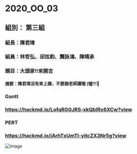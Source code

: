 # 2020_OO_03
## 組別： 第三組
### 組長：陳君瑋
### 組員：林哲弘、邱炫鈞、龔詠鴻、陳靖承
### 題目：大頭家!!來開吉

#### 摘要：陳君瑋沒有來上課，不要跟老師講喔 (噓!!!🤫

### Gantt
### https://hackmd.io/LofqRG0JRS-xkQbIRx6XCw?view

### PERT
### https://hackmd.io/jArhTxUmTl-yitcZX3Nr5g?view




![image](S__60579845.jpg)
